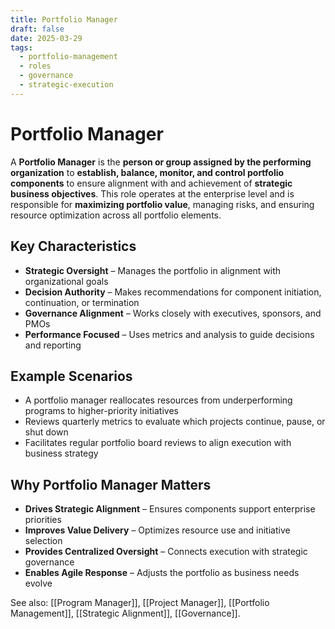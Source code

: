 ```yaml
---
title: Portfolio Manager
draft: false
date: 2025-03-29
tags:
  - portfolio-management
  - roles
  - governance
  - strategic-execution
---
```


# Portfolio Manager

A **Portfolio Manager** is the **person or group assigned by the performing organization** to **establish, balance, monitor, and control portfolio components** to ensure alignment with and achievement of **strategic business objectives**. This role operates at the enterprise level and is responsible for **maximizing portfolio value**, managing risks, and ensuring resource optimization across all portfolio elements.

## Key Characteristics

- **Strategic Oversight** – Manages the portfolio in alignment with organizational goals  
- **Decision Authority** – Makes recommendations for component initiation, continuation, or termination  
- **Governance Alignment** – Works closely with executives, sponsors, and PMOs  
- **Performance Focused** – Uses metrics and analysis to guide decisions and reporting

## Example Scenarios

- A portfolio manager reallocates resources from underperforming programs to higher-priority initiatives  
- Reviews quarterly metrics to evaluate which projects continue, pause, or shut down  
- Facilitates regular portfolio board reviews to align execution with business strategy

## Why Portfolio Manager Matters

- **Drives Strategic Alignment** – Ensures components support enterprise priorities  
- **Improves Value Delivery** – Optimizes resource use and initiative selection  
- **Provides Centralized Oversight** – Connects execution with strategic governance  
- **Enables Agile Response** – Adjusts the portfolio as business needs evolve

See also: [[Program Manager]], [[Project Manager]], [[Portfolio Management]], [[Strategic Alignment]], [[Governance]].

